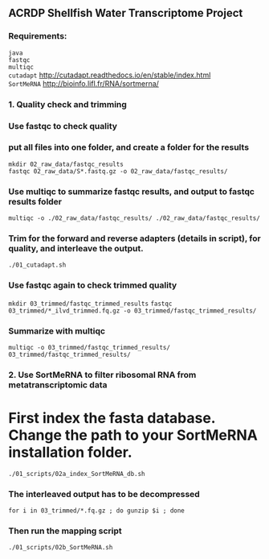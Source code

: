 ## ACRDP Shellfish Water Transcriptome Project ## 

### Requirements:
`java`    
`fastqc`    
`multiqc`    
`cutadapt`  http://cutadapt.readthedocs.io/en/stable/index.html        
`SortMeRNA` http://bioinfo.lifl.fr/RNA/sortmerna/    

### 1. Quality check and trimming
### Use fastqc to check quality
### put all files into one folder, and create a folder for the results
`mkdir 02_raw_data/fastqc_results`    
`fastqc 02_raw_data/S*.fastq.gz -o 02_raw_data/fastqc_results/`    

### Use multiqc to summarize fastqc results, and output to fastqc results folder
`multiqc -o ./02_raw_data/fastqc_results/ ./02_raw_data/fastqc_results/`

### Trim for the forward and reverse adapters (details in script), for quality, and interleave the output.
`./01_cutadapt.sh`

### Use fastqc again to check trimmed quality
`mkdir 03_trimmed/fastqc_trimmed_results`
`fastqc 03_trimmed/*_ilvd_trimmed.fq.gz -o 03_trimmed/fastqc_trimmed_results/`


### Summarize with multiqc
`multiqc -o 03_trimmed/fastqc_trimmed_results/ 03_trimmed/fastqc_trimmed_results/`     

### 2. Use SortMeRNA to filter ribosomal RNA from metatranscriptomic data
# First index the fasta database. Change the path to your SortMeRNA installation folder.    
`./01_scripts/02a_index_SortMeRNA_db.sh`

### The interleaved output has to be decompressed
`for i in 03_trimmed/*.fq.gz ; do gunzip $i ; done`

### Then run the mapping script
`./01_scripts/02b_SortMeRNA.sh`

